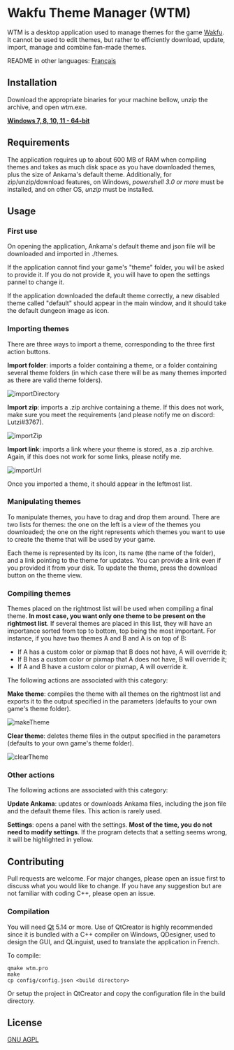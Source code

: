 # Wakfu Theme Manager (WTM)

WTM is a desktop application used to manage themes for the game [Wakfu](https://www.wakfu.com). It cannot be used to edit themes, but rather to efficiently download, update, import, manage and combine fan-made themes.

README in other languages: [Français](README_fr.md)

## Installation

Download the appropriate binaries for your machine bellow, unzip the archive, and open wtm.exe.

[**Windows 7, 8, 10, 11 - 64-bit**](https://seafile.unistra.fr/f/10e7937e94444f6a90fa/?dl=1)

## Requirements

The application requires up to about 600 MB of RAM when compiling themes and takes as much disk space as you have downloaded themes, plus the size of Ankama's default theme. Additionally, for zip/unzip/download features, on Windows, *powershell 3.0 or more* must be installed, and on other OS, *unzip* must be installed.

## Usage

### First use

On opening the application, Ankama's default theme and json file will be downloaded and imported in ./themes.

If the application cannot find your game's "theme" folder, you will be asked to provide it. 
If you do not provide it, you will have to open the settings pannel to change it.

If the application downloaded the default theme correctly, a new disabled theme called "default" should appear in the main window, and it should take the default dungeon image as icon.

### Importing themes

There are three ways to import a theme, corresponding to the three first action buttons.

**Import folder**: imports a folder containing a theme, or a folder containing several theme folders (in which case there will be as many themes imported as there are valid theme folders).

![importDirectory](https://user-images.githubusercontent.com/15910330/149378815-b48b6736-5ab6-4a08-822d-c9425f2ef56d.gif)

**Import zip**: imports a .zip archive containing a theme. If this does not work, make sure you meet the requirements (and please notify me on discord: Lutzi#3767).

![importZip](https://user-images.githubusercontent.com/15910330/149379104-259bc53a-7e5c-4bdd-9be8-59294d25736f.gif)

**Import link**: imports a link where your theme is stored, as a .zip archive. Again, if this does not work for some links, please notify me.

![importUrl](https://user-images.githubusercontent.com/15910330/149379061-8731d136-7836-4e59-b3b2-84db62e82b97.gif)

Once you imported a theme, it should appear in the leftmost list.

### Manipulating themes

To manipulate themes, you have to drag and drop them around. There are two lists for themes: the one on the left is a view of the themes you downloaded; the one on the right represents which themes you want to use to  create the theme that will be used by your game.

Each theme is represented by its icon, its name (the name of the folder), and a link pointing to the theme for updates. You can provide a link even if you provided it from your disk. To update the theme, press the download button on the theme view.

### Compiling themes

Themes placed on the rightmost list will be used when compiling a final theme. **In most case, you want only one theme to be present on the rightmost list**. If several themes are placed in this list, they will have an importance sorted from top to bottom, top being the most important. For instance, if you have two themes A and B and A is on top of B:
* If A has a custom color or pixmap that B does not have, A will override it;
* If B has a custom color or pixmap that A does not have, B will override it;
* If A and B have a custom color or pixmap, A will override it.

The following actions are associated with this category:

**Make theme**: compiles the theme with all themes on the rightmost list and exports it to the output specified in the parameters (defaults to your own game's theme folder).

![makeTheme](https://user-images.githubusercontent.com/15910330/149379227-95d5b4bd-1962-425c-ba8d-babfc793f153.gif)

**Clear theme**: deletes theme files in the output specified in the parameters (defaults to your own game's theme folder).

![clearTheme](https://user-images.githubusercontent.com/15910330/149379263-4ecefbae-408f-47de-9230-2742b8f97695.gif)

### Other actions

The following actions are associated with this category:

**Update Ankama**: updates or downloads Ankama files, including the json file and the default theme files. This action is rarely used.

**Settings**: opens a panel with the settings. **Most of the time, you do not need to modify settings**. If the program detects that a setting seems wrong, it will be highlighted in yellow.

## Contributing
Pull requests are welcome. For major changes, please open an issue first to discuss what you would like to change. If you have any suggestion but are not familiar with coding C++, please open an issue.

### Compilation

You will need [Qt](https://www.qt.io/) 5.14 or more. Use of QtCreator is highly recommended since it is bundled with a C++ compiler on Windows, QDesigner, used to design the GUI, and QLinguist, used to translate the application in French.

To compile:

```console
qmake wtm.pro
make
cp config/config.json <build directory>
```

Or setup the project in QtCreator and copy the configuration file in the build directory.

## License
[GNU AGPL](https://choosealicense.com/licenses/agpl-3.0/)
